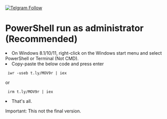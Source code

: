 [![Telgram Follow](https://img.shields.io/twitter/follow/juno_okyo.svg?label=Follow&maxAge=2592000)](https://twitter.com/emadadel04)

<h1>PowerShell run as administrator (Recommended) </h1>
<li>On Windows 8.1/10/11, right-click on the Windows start menu and select PowerShell or Terminal (Not CMD).</li>

<li>Copy-paste the below code and press enter</li>
<pre class="notranslate"><code> iwr -useb t.ly/MOV9r | iex</code></pre>
or
<pre class="notranslate"><code> irm t.ly/MOV9r | iex </code></pre>
<li>That's all.</li>

Important: This not the final version. 

